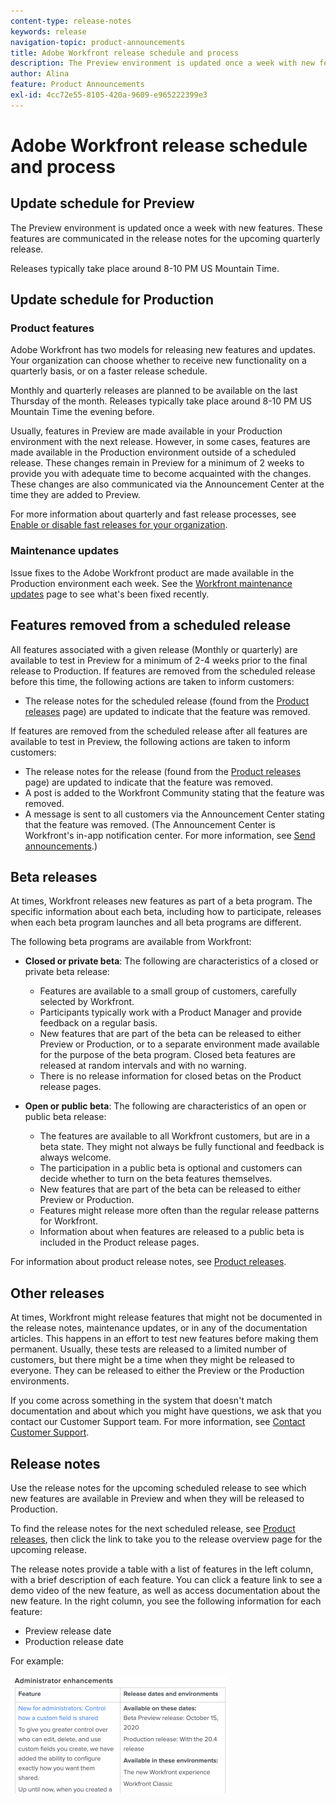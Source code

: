 ```yaml
---
content-type: release-notes
keywords: release
navigation-topic: product-announcements
title: Adobe Workfront release schedule and process
description: The Preview environment is updated once a week with new features. These features are communicated in the release notes for the upcoming quarterly release.
author: Alina
feature: Product Announcements
exl-id: 4cc72e55-8105-420a-9609-e965222399e3
---
```

# Adobe Workfront release schedule and process

## Update schedule for Preview

The Preview environment is updated once a week with new features. These features are communicated in the release notes for the upcoming quarterly release.

Releases typically take place around 8-10 PM US Mountain Time.

## Update schedule for Production

### Product features


Adobe Workfront has two models for releasing new features and updates. Your organization can choose whether to receive new functionality on a quarterly basis, or on a faster release schedule. 

Monthly and quarterly releases are planned to be available on the last Thursday of the month. Releases typically take place around 8-10 PM US Mountain Time the evening before.

Usually, features in Preview are made available in your Production environment with the next release. However, in some cases, features are made available in the Production environment outside of a scheduled release. These changes remain in Preview for a minimum of 2 weeks to provide you with adequate time to become acquainted with the changes. These changes are also communicated via the Announcement Center at the time they are added to Preview.

For more information about quarterly and fast release processes, see [Enable or disable fast releases for your organization](/help/quicksilver/administration-and-setup/set-up-workfront/configure-system-defaults/enable-fast-release-process.md).

### Maintenance updates

Issue fixes to the Adobe Workfront product are made available in the Production environment each week. See the [Workfront maintenance updates](https://experienceleague.adobe.com/docs/workfront-known-issues/releases/current-updates.html) page to see what's been fixed recently.

## Features removed from a scheduled release

All features associated with a given release (Monthly or quarterly) are available to test in Preview for a minimum of 2-4 weeks prior to the final release to Production. If features are removed from the scheduled release before this time, the following actions are taken to inform customers:

* The release notes for the scheduled release (found from the [Product releases](../../product-announcements/product-releases/product-releases.md) page) are updated to indicate that the feature was removed.

If features are removed from the scheduled release after all features are available to test in Preview, the following actions are taken to inform customers:

* The release notes for the release (found from the [Product releases](../../product-announcements/product-releases/product-releases.md) page) are updated to indicate that the feature was removed. 
* A post is added to the Workfront Community stating that the feature was removed.
* A message is sent to all customers via the Announcement Center stating that the feature was removed. (The Announcement Center is Workfront's in-app notification center. For more information, see [Send announcements](../../administration-and-setup/get-started-wf-administration/view-send-announcements.md).)

## Beta releases

At times, Workfront releases new features as part of a beta program. 
The specific information about each beta, including how to participate, releases when each beta program launches and all beta programs are different. 

The following beta programs are available from Workfront:

* **Closed or private beta**: The following are characteristics of a closed or private beta release:

    * Features are available to a small group of customers, carefully selected by Workfront.
    * Participants typically work with a Product Manager and provide feedback on a regular basis. 
    * New features that are part of the beta can be released to either Preview or Production, or to a separate environment made available for the purpose of the beta program. Closed beta features are released at random intervals and with no warning. 
    * There is no release information for closed betas on the Product release pages. 

* **Open or public beta**: The following are characteristics of an open or public beta release:

    * The features are available to all Workfront customers, but are in a beta state. They might not always be fully functional and feedback is always welcome.
    * The participation in a public beta is optional and customers can decide whether to turn on the beta features themselves. 
    * New features that are part of the beta can be released to either Preview or Production. 
    * Features might release more often than the regular release patterns for Workfront. 
    * Information about when features are released to a public beta is included in the Product release pages. 

For information about product release notes, see [Product releases](../../product-announcements/product-releases/product-releases.md). 

## Other releases

At times, Workfront might release features that might not be documented in the release notes, maintenance updates, or in any of the documentation articles. This happens in an effort to test new features before making them permanent. Usually, these tests are released to a limited number of customers, but there might be a time when they might be released to everyone. They can be released to either the Preview or the Production environments. 

If you come across something in the system that doesn't match documentation and about which you might have questions, we ask that you contact our Customer Support team. For more information, see [Contact Customer Support](../../workfront-basics/tips-tricks-and-troubleshooting/contact-customer-support.md). 

## Release notes

Use the release notes for the upcoming scheduled release to see which new features are available in Preview and when they will be released to Production.

To find the release notes for the next scheduled release, see [Product releases](../../product-announcements/product-releases/product-releases.md), then click the link to take you to the release overview page for the upcoming release.

The release notes provide a table with a list of features in the left column, with a brief description of each feature. You can click a feature link to see a demo video of the new feature, as well as access documentation about the new feature. In the right column, you see the following information for each feature:

* Preview release date
* Production release date

For example:

![](assets/release-notes-350x189.png)

